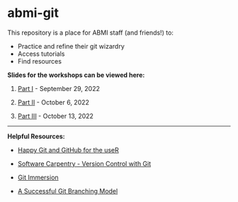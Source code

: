 # abmi-git

This repository is a place for ABMI staff (and friends!) to:

+ Practice and refine their git wizardry
+ Access tutorials
+ Find resources

**Slides for the workshops can be viewed here:**

1. [Part I](https://ABbiodiversity.github.io/abmi-git/Intro-ABMI.html) - September 29, 2022

2. [Part II](https://ABbiodiversity.github.io/abmi-git/Workshop2_ABMI.html) - October 6, 2022

3. [Part III](https://ABbiodiversity.github.io/abmi-git/Workshop3_ABMI.html) - October 13, 2022

---

**Helpful Resources:**

- [Happy Git and GitHub for the useR](https://happygitwithr.com/)

- [Software Carpentry - Version Control with Git](https://swcarpentry.github.io/git-novice/)

- [Git Immersion](http://gitimmersion.com/index.html)

- [A Successful Git Branching Model](https://nvie.com/posts/a-successful-git-branching-model/)
